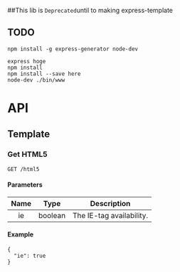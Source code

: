 ##This lib is `Deprecated`until to making express-template


## TODO

```
npm install -g express-generator node-dev

express hoge
npm install
npm install --save here
node-dev ./bin/www
```


# API

## Template

### Get HTML5

```
GET /html5
```
#### Parameters

|Name|Type|Description|
|:--:|:--:|:--:|
|ie|boolean|The IE-tag availability.|

#### Example

```
{
  "ie": true
}
```
